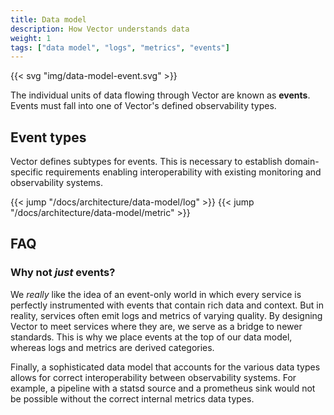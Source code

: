 ```yaml
---
title: Data model
description: How Vector understands data
weight: 1
tags: ["data model", "logs", "metrics", "events"]
---
```


{{< svg "img/data-model-event.svg" >}}

The individual units of data flowing through Vector are known as **events**. Events must fall into one of Vector's defined observability types.

## Event types

Vector defines subtypes for events. This is necessary to establish domain-specific requirements enabling interoperability with existing monitoring and observability systems.

{{< jump "/docs/architecture/data-model/log" >}}
{{< jump "/docs/architecture/data-model/metric" >}}

## FAQ

### Why not *just* events?

We *really* like the idea of an event-only world in which every service is perfectly instrumented with events that contain rich data and context. But in reality, services often emit logs and metrics of varying quality. By designing Vector to meet services where they are, we serve as a bridge to newer standards. This is why we place events at the top of our data model, whereas logs and metrics are derived categories.

Finally, a sophisticated data model that accounts for the various data types allows for correct interoperability between observability systems. For example, a pipeline with a statsd source and a prometheus sink would not be possible without the correct internal metrics data types.
